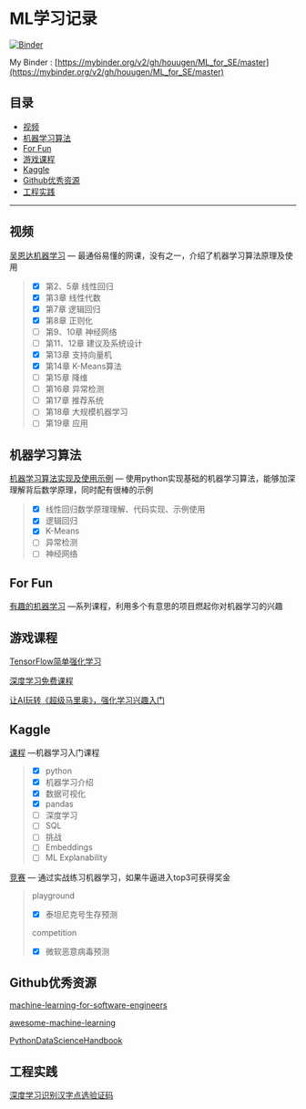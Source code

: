 # ML学习记录

[![Binder](https://mybinder.org/badge_logo.svg)](https://mybinder.org/v2/gh/houugen/ML_for_SE/master)

My Binder : [https://mybinder.org/v2/gh/houugen/ML_for_SE/master](https://mybinder.org/v2/gh/houugen/ML_for_SE/master)

## 目录

- [视频](#视频)
- [机器学习算法](#机器学习算法)
- [For Fun](#for-fun)
- [游戏课程](#游戏课程)
- [Kaggle](#Kaggle)
- [Github优秀资源](#Github优秀资源)
- [工程实践](#工程实践)

---

## 视频

[吴恩达机器学习](https://study.163.com/course/courseMain.htm?courseId=1004570029) — 最通俗易懂的网课，没有之一，介绍了机器学习算法原理及使用

> - [x] 第2、5章 线性回归
> - [x] 第3章 线性代数
> - [x] 第7章 逻辑回归
> - [x] 第8章 正则化
> - [ ] 第9、10章 神经网络
> - [ ] 第11、12章 建议及系统设计
> - [x] 第13章 支持向量机
> - [x] 第14章 K-Means算法
> - [ ] 第15章 降维
> - [ ] 第16章 异常检测
> - [ ] 第17章 推荐系统
> - [ ] 第18章 大规模机器学习
> - [ ] 第19章 应用

## 机器学习算法

[机器学习算法实现及使用示例](https://github.com/trekhleb/homemade-machine-learning) — 使用python实现基础的机器学习算法，能够加深理解背后数学原理，同时配有很棒的示例

> - [x] 线性回归数学原理理解、代码实现、示例使用
> - [x] 逻辑回归
> - [x] K-Means
> - [ ] 异常检测
> - [ ] 神经网络

## For Fun

[有趣的机器学习](https://medium.com/@ageitgey/machine-learning-is-fun-80ea3ec3c471) —系列课程，利用多个有意思的项目燃起你对机器学习的兴趣

## 游戏课程

[TensorFlow简单强化学习](https://medium.com/emergent-future/simple-reinforcement-learning-with-tensorflow-part-0-q-learning-with-tables-and-neural-networks-d195264329d0)

[深度学习免费课程](https://simoninithomas.github.io/Deep_reinforcement_learning_Course/)

[让AI玩转《超级马里奥》，强化学习兴趣入门](https://zhuanlan.zhihu.com/p/53907806)

## Kaggle

[课程](https://www.kaggle.com/learn/overview) —机器学习入门课程

> - [x] python
> - [x] 机器学习介绍
> - [x] 数据可视化
> - [x] pandas
> - [ ] 深度学习
> - [ ] SQL
> - [ ] 挑战
> - [ ] Embeddings
> - [ ] ML Explanability

[竞赛](https://www.kaggle.com/competitions) — 通过实战练习机器学习，如果牛逼进入top3可获得奖金

> playground
>
> - [x] 泰坦尼克号生存预测
>
> competition
>
> - [x] 微软恶意病毒预测

## Github优秀资源

[machine-learning-for-software-engineers](https://github.com/ZuzooVn/machine-learning-for-software-engineers)

[awesome-machine-learning](https://github.com/josephmisiti/awesome-machine-learning)

[PythonDataScienceHandbook](https://github.com/jakevdp/PythonDataScienceHandbook)

## 工程实践

[深度学习识别汉字点选验证码](https://houugen.fun/2019/01/04/%E6%B7%B1%E5%BA%A6%E5%AD%A6%E4%B9%A0%E8%AF%86%E5%88%AB%E6%B1%89%E5%AD%97%E7%82%B9%E9%80%89%E9%AA%8C%E8%AF%81%E7%A0%81/)